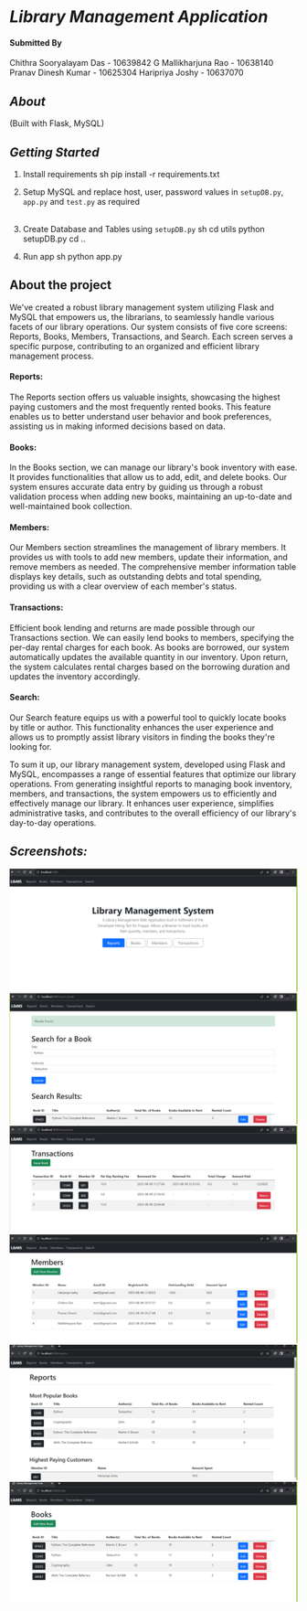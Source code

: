 
# *Library Management Application*


#### Submitted By 
Chithra Sooryalayam Das - 10639842
G Mallikharjuna Rao     - 10638140
Pranav Dinesh Kumar     - 10625304
Haripriya Joshy         - 10637070

## *About*


(Built with Flask, MySQL)

## *Getting Started*

1. Install requirements
   sh
   pip install -r requirements.txt
   
2. Setup MySQL and replace host, user, password values in `setupDB.py`, `app.py` and `test.py` as required </br></br>
3. Create Database and Tables using `setupDB.py`
   sh
    cd utils
    python setupDB.py
    cd ..
   
4. Run app
   sh
   python app.py
   

## About the project 

We've created a robust library management system utilizing Flask and MySQL that empowers us, the librarians, to seamlessly handle various facets of our library operations. Our system consists of five core screens: Reports, Books, Members, Transactions, and Search. Each screen serves a specific purpose, contributing to an organized and efficient library management process.

#### Reports:
The Reports section offers us valuable insights, showcasing the highest paying customers and the most frequently rented books. This feature enables us to better understand user behavior and book preferences, assisting us in making informed decisions based on data.

#### Books:
In the Books section, we can manage our library's book inventory with ease. It provides functionalities that allow us to add, edit, and delete books. Our system ensures accurate data entry by guiding us through a robust validation process when adding new books, maintaining an up-to-date and well-maintained book collection.

#### Members:
Our Members section streamlines the management of library members. It provides us with tools to add new members, update their information, and remove members as needed. The comprehensive member information table displays key details, such as outstanding debts and total spending, providing us with a clear overview of each member's status.

#### Transactions:
Efficient book lending and returns are made possible through our Transactions section. We can easily lend books to members, specifying the per-day rental charges for each book. As books are borrowed, our system automatically updates the available quantity in our inventory. Upon return, the system calculates rental charges based on the borrowing duration and updates the inventory accordingly.

#### Search:
Our Search feature equips us with a powerful tool to quickly locate books by title or author. This functionality enhances the user experience and allows us to promptly assist library visitors in finding the books they're looking for.

To sum it up, our library management system, developed using Flask and MySQL, encompasses a range of essential features that optimize our library operations. From generating insightful reports to managing book inventory, members, and transactions, the system empowers us to efficiently and effectively manage our library. It enhances user experience, simplifies administrative tasks, and contributes to the overall efficiency of our library's day-to-day operations.


## *Screenshots:*

![1](https://github.com/Haripriya134/python-assignment/blob/e8d7a70b99aaf92598d3c28fb6820b4587e1ebb7/screenshot/Screenshot%202023-08-10%20142454.png)
![2](https://github.com/Haripriya134/python-assignment/blob/e8d7a70b99aaf92598d3c28fb6820b4587e1ebb7/screenshot/Screenshot%202023-08-10%20142438.png)
![3](https://github.com/Haripriya134/python-assignment/blob/e8d7a70b99aaf92598d3c28fb6820b4587e1ebb7/screenshot/Screenshot%202023-08-10%20142409.png)
![4](https://github.com/Haripriya134/python-assignment/blob/e8d7a70b99aaf92598d3c28fb6820b4587e1ebb7/screenshot/Screenshot%202023-08-10%20142358.png)
![10 6](https://github.com/Haripriya134/python-assignment/blob/e8d7a70b99aaf92598d3c28fb6820b4587e1ebb7/screenshot/Screenshot%202023-08-10%20142349.png)
![10 4](https://github.com/Haripriya134/python-assignment/blob/e8d7a70b99aaf92598d3c28fb6820b4587e1ebb7/screenshot/Screenshot%202023-08-10%20142328.png)
